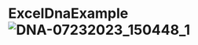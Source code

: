 # ExcelDnaExample![DNA-07232023_150448_1](https://github.com/AAlex-11/ExcelDnaExample/assets/138773344/dc28b20e-b1a5-4920-b49d-817d06dee94a)
